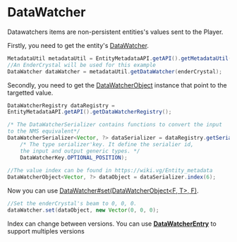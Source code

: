 # DataWatcher
Datawatchers items are non-persistent entities's values sent to the Player.

Firstly, you need to get the entity's [DataWatcher](https://iltotore.github.io/EntityMetadataAPI/javadoc/fr/il_totore/entitymetadata/api/datawatcher/DataWatcher.html).
```java
MetadataUtil metadataUtil = EntityMetadataAPI.getAPI().getMetadataUtil();
//An EnderCrystal will be used for this example
DataWatcher dataWatcher = metadataUtil.getDataWatcher(enderCrystal);
```
Secondly, you need to get the [DataWatcherObject](https://iltotore.github.io/EntityMetadataAPI/javadoc/fr/il_totore/entitymetadata/api/datawatcher/DataWatcherObject.html) instance that point to the targetted value.
```java
DataWatcherRegistry dataRegistry = 
EntityMetadataAPI.getAPI().getDataWatcherRegistry();

/* The DataWatcherSerializer contains functions to convert the input
to the NMS equivalent*/
DataWatcherSerializer<Vector, ?> dataSerializer = dataRegistry.getSerializer(
	/* The type serializer'key. It define the serialier id,
	the input and output generic types. */
	DataWatcherKey.OPTIONAL_POSITION);
	
//The value index can be found in https://wiki.vg/Entity_metadata
DataWatcherObject<Vector, ?> dataObject = dataSerializer.index(6);
```

Now you can use [DataWatcher#set(DataWatcherObject<F, T>, F)](https://iltotore.github.io/EntityMetadataAPI/javadoc/fr/il_totore/entitymetadata/api/datawatcher/DataWatcher.html#set-fr.il_totore.entitymetadata.api.datawatcher.DataWatcherObject-F-).
```java
//Set the enderCrystal's beam to 0, 0, 0.
dataWatcher.set(dataObject, new Vector(0, 0, 0);
```

Index can change between versions. You can use [**DataWatcherEntry**](datawatcher-entry.md) to support multiples versions